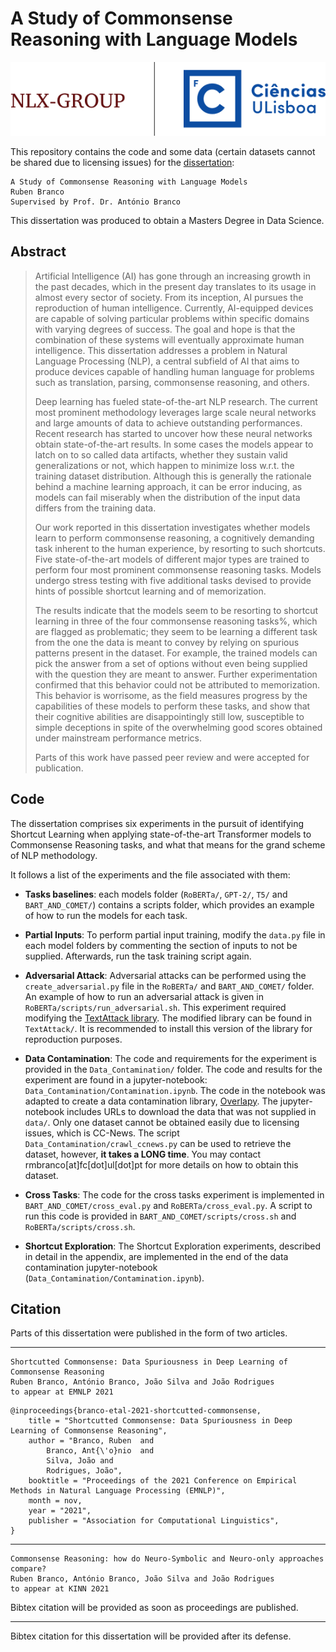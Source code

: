 # A Study of Commonsense Reasoning with Language Models

<p align="center"><img src="NLX_and_FCUL.png" alt="NLX and FCUL Logo" /></p>

This repository contains the code and some data (certain datasets cannot be shared due to licensing issues) for the [dissertation]():

```
A Study of Commonsense Reasoning with Language Models
Ruben Branco
Supervised by Prof. Dr. António Branco
```

This dissertation was produced to obtain a Masters Degree in Data Science.

## Abstract

> Artificial Intelligence (AI) has gone through an increasing growth in the past decades, which in the present day translates to its usage in almost every sector of society. From its inception, AI pursues the reproduction of human intelligence. Currently, AI-equipped devices are capable of solving particular problems within specific domains with varying degrees of success. The goal and hope is that the combination of these systems will eventually approximate human intelligence. This dissertation addresses a problem in Natural Language Processing (NLP), a central subfield of AI that aims to produce devices capable of handling human language for problems such as translation, parsing, commonsense reasoning, and others.
>
> Deep learning has fueled state-of-the-art NLP research. The current most prominent methodology leverages large scale neural networks and large amounts of data to achieve outstanding performances. Recent research has started to uncover how these neural networks obtain state-of-the-art results. In some cases the models appear to latch on to so called data artifacts, whether they sustain valid generalizations or not, which happen to minimize loss w.r.t. the training dataset distribution. Although this is generally the rationale behind a machine learning approach, it can be error inducing, as models can fail miserably when the distribution of the input data differs from the training data.
>
> Our work reported in this dissertation investigates whether models learn to perform commonsense reasoning, a cognitively demanding task inherent to the human experience, by resorting to such shortcuts. Five state-of-the-art models of different major types are trained to perform four most prominent commonsense reasoning tasks. Models undergo stress testing with five additional tasks devised to provide hints of possible shortcut learning and of memorization.
>
> The results indicate that the models seem to be resorting to shortcut learning in three of the four commonsense reasoning tasks%, which are flagged as problematic; they seem to be learning a different task from the one the data is meant to convey by relying on spurious patterns present in the dataset. For example, the trained models can pick the answer from a set of options without even being supplied with the question they are meant to answer. Further experimentation confirmed that this behavior could not be attributed to memorization. This behavior is worrisome, as the field measures progress by the capabilities of these models to perform these tasks, and show that their cognitive abilities are disappointingly still low, susceptible to simple deceptions in spite of the overwhelming good scores obtained under mainstream performance metrics.
>
> Parts of this work have passed peer review and were accepted for publication.

## Code

The dissertation comprises six experiments in the pursuit of identifying Shortcut Learning when applying state-of-the-art Transformer models to Commonsense Reasoning tasks, and what that means for the grand scheme of NLP methodology.

It follows a list of the experiments and the file associated with them:

- **Tasks baselines**: each models folder (`RoBERTa/`, `GPT-2/`, `T5/` and `BART_AND_COMET/`) contains a scripts folder, which provides an example of how to run the models for each task.

- **Partial Inputs**: To perform partial input training, modify the `data.py` file in each model folders by commenting the section of inputs to not be supplied. Afterwards, run the task training script again.

- **Adversarial Attack**: Adversarial attacks can be performed using the `create_adversarial.py` file in the `RoBERTa/` and `BART_AND_COMET/` folder. An example of how to run an adversarial attack is given in `RoBERTa/scripts/run_adversarial.sh`. This experiment required modifying the [TextAttack library](https://github.com/QData/TextAttack). The modified library can be found in `TextAttack/`. It is recommended to install this version of the library for reproduction purposes.

- **Data Contamination**: The code and requirements for the experiment is provided in the `Data_Contamination/` folder. The code and results for the experiment are found in a jupyter-notebook: `Data_Contamination/Contamination.ipynb`. The code in the notebook was adapted to create a data contamination library, [Overlapy](https://github.com/nlx-group/overlapy). The jupyter-notebook includes URLs to download the data that was not supplied in `data/`. Only one dataset cannot be obtained easily due to licensing issues, which is CC-News. The script `Data_Contamination/crawl_ccnews.py` can be used to retrieve the dataset, however, **it takes a LONG time**. You may contact rmbranco[at]fc[dot]ul[dot]pt for more details on how to obtain this dataset.

- **Cross Tasks**: The code for the cross tasks experiment is implemented in `BART_AND_COMET/cross_eval.py` and `RoBERTa/cross_eval.py`. A script to run this code is provided in `BART_AND_COMET/scripts/cross.sh` and `RoBERTa/scripts/cross.sh`.

- **Shortcut Exploration**: The Shortcut Exploration experiments, described in detail in the appendix, are implemented in the end of the data contamination jupyter-notebook (`Data_Contamination/Contamination.ipynb`).

## Citation

Parts of this dissertation were published in the form of two articles.

---

```
Shortcutted Commonsense: Data Spuriousness in Deep Learning of Commonsense Reasoning
Ruben Branco, António Branco, João Silva and João Rodrigues
to appear at EMNLP 2021
```

```
@inproceedings{branco-etal-2021-shortcutted-commonsense,
    title = "Shortcutted Commonsense: Data Spuriousness in Deep Learning of Commonsense Reasoning",
    author = "Branco, Ruben  and
        Branco, Ant{\'o}nio  and
        Silva, João and
        Rodrigues, João",
    booktitle = "Proceedings of the 2021 Conference on Empirical Methods in Natural Language Processing (EMNLP)",
    month = nov,
    year = "2021",
    publisher = "Association for Computational Linguistics",
}
```

---

```
Commonsense Reasoning: how do Neuro-Symbolic and Neuro-only approaches compare?
Ruben Branco, António Branco, João Silva and João Rodrigues
to appear at KINN 2021
```

Bibtex citation will be provided as soon as proceedings are published.

---

Bibtex citation for this dissertation will be provided after its defense.
